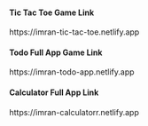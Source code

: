<html>

  <head>
    
  </head>
  <body>
    <h4>Tic Tac Toe Game Link</h4>
    <p>
     https://imran-tic-tac-toe.netlify.app
    </p>
    <h4>Todo Full App Game Link</h4>
    <p>
     https://imran-todo-app.netlify.app
    </p>
    <h4>Calculator Full App Link</h4>
    <p>
     https://imran-calculatorr.netlify.app
    </p>
  </body>

</html>
